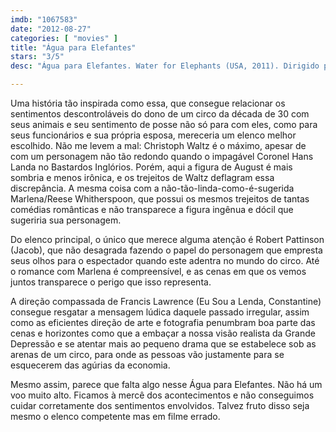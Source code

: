 ```yaml
---
imdb: "1067583"
date: "2012-08-27"
categories: [ "movies" ]
title: "Água para Elefantes"
stars: "3/5"
desc: "Água para Elefantes. Water for Elephants (USA, 2011). Dirigido por Francis Lawrence. Escrito por Richard LaGravenese, Sara Gruen. Com Reese Witherspoon, Robert Pattinson, Christoph Waltz, Paul Schneider, Jim Norton, Hal Holbrook, Mark Povinelli, Richard Brake, Stephen Monroe Taylor."

---
```

Uma história tão inspirada como essa, que consegue relacionar os sentimentos descontroláveis do dono de um circo da década de 30 com seus animais e seu sentimento de posse não só para com eles, como para seus funcionários e sua própria esposa, mereceria um elenco melhor escolhido. Não me levem a mal: Christoph Waltz é o máximo, apesar de com um personagem não tão redondo quando o impagável Coronel Hans Landa no Bastardos Inglórios. Porém, aqui a figura de August é mais sombria e menos irônica, e os trejeitos de Waltz deflagram essa discrepância. A mesma coisa com a não-tão-linda-como-é-sugerida Marlena/Reese Whitherspoon, que possui os mesmos trejeitos de tantas comédias românticas e não transparece a figura ingênua e dócil que sugeriria sua personagem.

Do elenco principal, o único que merece alguma atenção é Robert Pattinson (Jacob), que não desagrada fazendo o papel do personagem que empresta seus olhos para o espectador quando este adentra no mundo do circo. Até o romance com Marlena é compreensível, e as cenas em que os vemos juntos transparece o perigo que isso representa.

A direção compassada de Francis Lawrence (Eu Sou a Lenda, Constantine) consegue resgatar a mensagem lúdica daquele passado irregular, assim como as eficientes direção de arte e fotografia penumbram boa parte das cenas e horizontes como que a embaçar a nossa visão realista da Grande Depressão e se atentar mais ao pequeno drama que se estabelece sob as arenas de um circo, para onde as pessoas vão justamente para se esquecerem das agúrias da economia.

Mesmo assim, parece que falta algo nesse Água para Elefantes. Não há um voo muito alto. Ficamos à mercê dos acontecimentos e não conseguimos cuidar corretamente dos sentimentos envolvidos. Talvez fruto disso seja mesmo o elenco competente mas em filme errado.

